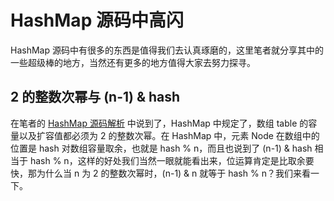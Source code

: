 # HashMap 源码中高闪

  HashMap 源码中有很多的东西是值得我们去认真琢磨的，这里笔者就分享其中的一些超级棒的地方，当然还有更多的地方值得大家去努力探寻。

## 2 的整数次幂与 (n-1) & hash 

  在笔者的 [HashMap 源码解析]() 中说到了，HashMap 中规定了，数组 table 的容量以及扩容值都必须为 2 的整数次幂。在 HashMap 中，元素 Node 在数组中的位置是 hash 对数组容量取余，也就是 hash % n，而且也说到了 (n-1) & hash 相当于 hash % n，这样的好处我们当然一眼就能看出来，位运算肯定是比取余要快，那为什么当 n 为 2 的整数次幂时，(n-1) & n 就等于 hash % n？我们来看一下。

  

